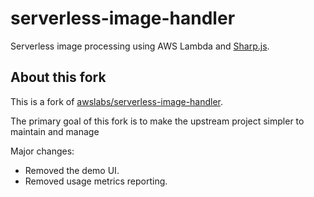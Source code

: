 # serverless-image-handler

Serverless image processing using AWS Lambda and [Sharp.js](https://sharp.pixelplumbing.com/).

## About this fork

This is a fork of [awslabs/serverless-image-handler](https://github.com/awslabs/serverless-image-handler).

The primary goal of this fork is to make the upstream project simpler to maintain and manage

Major changes:

* Removed the demo UI.
* Removed usage metrics reporting.
